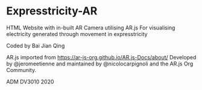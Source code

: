 # Expresstricity-AR

HTML Website with in-built AR Camera utilising AR.js
For visualising electricity generated through movement in expresstricity

Coded by Bai Jian Qing

AR.js imported from https://ar-js-org.github.io/AR.js-Docs/about/ Developed by @jeromeetienne and maintained by @nicolocarpignoli and the AR.js Org Community.

ADM DV3010 2020
